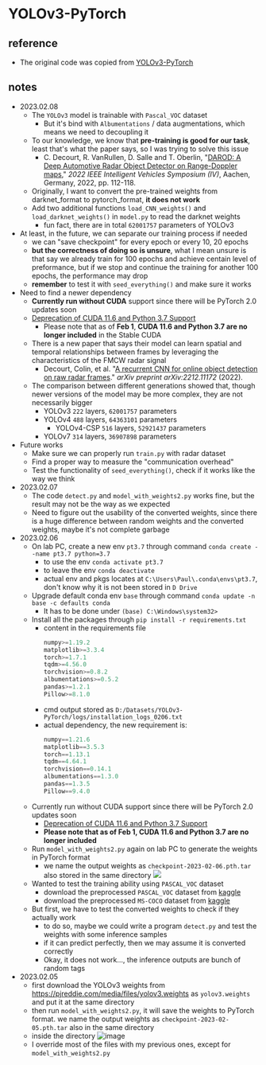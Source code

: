 # YOLOv3-PyTorch
## reference
- The original code was copied from [YOLOv3-PyTorch](https://github.com/SannaPersson/YOLOv3-PyTorch)


## notes
- 2023.02.08
  - The ```YOLOv3``` model is trainable with ```Pascal_VOC``` dataset
    - But it's bind with ```Albumentations``` / data augmentations, which means we need to decoupling it
  - To our knowledge, we know that **pre-training is good for our task**, least that's what the paper says, so I was trying to solve this issue
    - C. Decourt, R. VanRullen, D. Salle and T. Oberlin, "[DAROD: A Deep Automotive Radar Object Detector on Range-Doppler maps](https://ieeexplore.ieee.org/abstract/document/9827281)," *2022 IEEE Intelligent Vehicles Symposium (IV)*, Aachen, Germany, 2022, pp. 112-118.
  - Originally, I want to convert the pre-trained weights from darknet_format to pytorch_format, **it does not work**
  - Add two additional functions ```load_CNN_weights()``` and ```load_darknet_weights()``` in ```model.py``` to read the darknet weights
    - fun fact, there are in total ```62001757``` parameters of YOLOv3
- At least, in the future, we can separate our training process if needed
  - we can "save checkpoint" for every epoch or every 10, 20 epochs
  - **but the correctness of doing so is unsure**, what I mean unsure is that say we already train for 100 epochs and achieve centain level of preformance, but if we stop and continue the training for another 100 epochs, the performance may drop
  - **remember** to test it with ```seed_everything()``` and make sure it works
- Need to find a newer dependency
  - **Currently run without CUDA** support since there will be PyTorch 2.0 updates soon
  - [Deprecation of CUDA 11.6 and Python 3.7 Support](https://pytorch.org/blog/deprecation-cuda-python-support/?utm_content=236805635&utm_medium=social&utm_source=linkedin&hss_channel=lcp-78618366)
    - Please note that as of **Feb 1**, **CUDA 11.6 and Python 3.7 are no longer included** in the Stable CUDA
  - There is a new paper that says their model can learn spatial and temporal relationships between frames by leveraging the characteristics of the FMCW radar signal
    - Decourt, Colin, et al. "[A recurrent CNN for online object detection on raw radar frames](https://arxiv.org/abs/2212.11172)." *arXiv preprint arXiv:2212.11172* (2022).
  - The comparison between different generations showed that, though newer versions of the model may be more complex, they are not necessarily bigger
    - YOLOv3 ```222``` layers, ```62001757``` parameters
    - YOLOv4 ```488``` layers, ```64363101``` parameters
      - YOLOv4-CSP ```516``` layers, ```52921437``` parameters
    - YOLOv7 ```314``` layers, ```36907898``` parameters
- Future works
  - Make sure we can properly run ```train.py``` with radar dataset
  - Find a proper way to measure the "communication overhead"
  - Test the functionality of  ```seed_everything()```, check if it works like the way we think
- 2023.02.07
  - The code ```detect.py``` and ```model_with_weights2.py``` works fine, but the result may not be the way as we expected
  - Need to figure out the usability of the converted weights, since there is a huge difference between random weights and the converted weights, maybe it's not complete garbage
- 2023.02.06
  - On lab PC, create a new env ```pt3.7``` through command ```conda create --name pt3.7 python=3.7```
    - to use the env ```conda activate pt3.7```
    - to leave the env ```conda deactivate```
    - actual env and pkgs locates at ```C:\Users\Paul\.conda\envs\pt3.7```, don't know why it is not been stored in ```D Drive```
  - Upgrade default conda env ```base``` through command ```conda update -n base -c defaults conda```
    - It has to be done under ```(base) C:\Windows\system32>```
  - Install all the packages through ```pip install -r requirements.txt```
    - content in the requirements file
        ```python
        numpy>=1.19.2
        matplotlib>=3.3.4
        torch>=1.7.1
        tqdm>=4.56.0
        torchvision>=0.8.2
        albumentations>=0.5.2
        pandas>=1.2.1
        Pillow>=8.1.0
        ```
    - cmd output stored as ```D:/Datasets/YOLOv3-PyTorch/logs/installation_logs_0206.txt```
    - actual dependency, the new requirement is:
        ```python
        numpy==1.21.6
        matplotlib==3.5.3
        torch==1.13.1
        tqdm==4.64.1
        torchvision==0.14.1
        albumentations==1.3.0
        pandas==1.3.5
        Pillow==9.4.0
        ```
  - Currently run without CUDA support since there will be PyTorch 2.0 updates soon
    - [Deprecation of CUDA 11.6 and Python 3.7 Support](https://pytorch.org/blog/deprecation-cuda-python-support/?utm_content=236805635&utm_medium=social&utm_source=linkedin&hss_channel=lcp-78618366)
    - **Please note that as of Feb 1, CUDA 11.6 and Python 3.7 are no longer included**
  - Run ```model_with_weights2.py``` again on lab PC to generate the weights in PyTorch format
    - we name the output weights as ```checkpoint-2023-02-06.pth.tar``` also stored in the same directory
    ![](https://i.imgur.com/WAncq96.png)
  - Wanted to test the training ability using ```PASCAL_VOC``` dataset
    - download the preprocessed ```PASCAL_VOC``` dataset from [kaggle](https://www.kaggle.com/datasets/aladdinpersson/pascal-voc-dataset-used-in-yolov3-video)
    - download the preprocessed ```MS-COCO``` dataset from [kaggle](https://www.kaggle.com/datasets/79abcc2659dc745fddfba1864438afb2fac3fabaa5f37daa8a51e36466db101e)
  - But first, we have to test the converted weights to check if they actually work
    - to do so, maybe we could write a program ```detect.py``` and test the weights with some inference samples
    - if it can predict perfectly, then we may assume it is converted correctly
    - Okay, it does not work..., the inference outputs are bunch of random tags
- 2023.02.05
  - first download the YOLOv3 weights from https://pjreddie.com/media/files/yolov3.weights as ```yolov3.weights``` and put it at the same directory
  - then run ```model_with_weights2.py```, it will save the weights to PyTorch format. we name the output weights as ```checkpoint-2023-02-05.pth.tar``` also in the same directory
  - inside the directory
    ![image](https://user-images.githubusercontent.com/95068443/216808211-7a95bcdf-4444-4116-965b-6462cb20646a.png)
  - I override most of the files with my previous ones, except for ```model_with_weights2.py```

  
